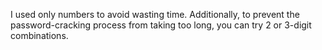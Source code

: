 I used only numbers to avoid wasting time. Additionally, to prevent the password-cracking process from taking too long, you can try 2 or 3-digit combinations.
